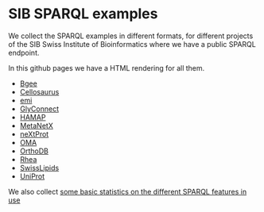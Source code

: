 # SIB SPARQL examples

We collect the SPARQL examples in different formats,
for different projects of the SIB Swiss Institute of Bioinformatics where we
have a public SPARQL endpoint.

In this github pages we have a HTML rendering for all them.

 * [Bgee](./examples/Bgee/)
 * [Cellosaurus](./examples/Cellosaurus)
 * [emi](./examples/emi/)
 * [GlyConnect](./examples/GlyConnect/)
 * [HAMAP](./examples/HAMAP/)
 * [MetaNetX](./examples/MetaNetX/)
 * [neXtProt](./examples/neXtProt/)
 * [OMA](./examples/OMA/)
 * [OrthoDB](./examples/OrthoDB)
 * [Rhea](./examples/Rhea)
 * [SwissLipids](./examples/SwissLipids)
 * [UniProt](./examples/UniProt/)

We also collect [some basic statistics on the different SPARQL features in use](./examples/algebra-statistics.md)
